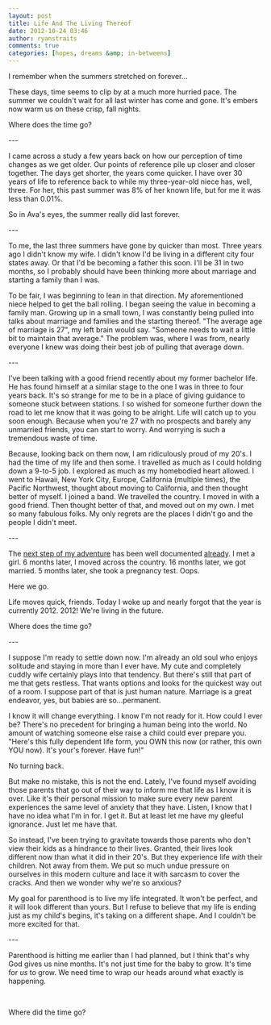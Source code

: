 ```yaml
---
layout: post
title: Life And The Living Thereof
date: 2012-10-24 03:46
author: ryanstraits
comments: true
categories: [hopes, dreams &amp; in-betweens]
---
```

<p>I remember when the summers stretched on forever...</p>
<p>These days, time seems to clip by at a much more hurried pace. The summer we couldn't wait for all last winter has come and gone. It's embers now warm us on these crisp, fall nights.</p>
<p>Where does the time go?</p>
<p>---</p>
<p>I came across a study a few years back on how our perception of time changes as we get older. Our points of reference pile up closer and closer together. The days get shorter, the years come quicker. I have over 30 years of life to reference back to while my three-year-old niece has, well, three. For her, this past summer was 8% of her known life, but for me it was less than 0.01%.</p>
<p>So in Ava's eyes, the summer really did last forever.</p>
<p>---</p>
<p>To me, the last three summers have gone by quicker than most. Three years ago I didn't know my wife. I didn't know I'd be living in a different city four states away. Or that I'd be becoming a father this soon. I'll be 31 in two months, so I probably should have been thinking more about marriage and starting a family than I was.</p>
<p>To be fair, I was beginning to lean in that direction. My aforementioned niece helped to get the ball rolling. I began seeing the value in becoming a family man.&nbsp;Growing up in a small town, I was constantly being pulled into talks about marriage and families and the starting thereof. "The average age of marriage is 27", my left brain would say. "Someone needs to wait a little bit to maintain that average." The problem was, where I was from, nearly everyone I knew was doing their best job of pulling that average down.</p>
<p>---</p>
<p>I've been talking with a good friend recently about my former bachelor life. He has found himself at a similar stage to the one I was in three to four years back. It's so strange for me to be in a place of giving guidance to someone stuck between stations. I so wished for someone further down the road to let me know that it was going to be alright. Life will catch up to you soon enough. Because when you're 27 with no prospects and barely any unmarried friends, you can start to worry. And worrying is such a tremendous waste of time.</p>
<p>Because, looking back on them now, I am ridiculously proud of my 20's. I had the time of my life and then some. I travelled as much as I could holding down a 9-to-5 job. I explored as much as my homebodied heart allowed. I went to Hawaii, New York City, Europe, California (multiple times), the Pacific Northwest, thought about moving to California, and then thought better of myself. I joined a band. We travelled the country. I moved in with a good friend. Then thought better of that, and moved out on my own. I met so many fabulous folks.&nbsp;My only regrets are the places I didn't go and the people I didn't meet.&nbsp;</p>
<p>---</p>
<p>The <a href="/blog/2010/7/5/choose-your-own-adventure.html">next step of my adventure</a> has been well documented <a href="http://sinnersaint.squarespace.com/blog/2011/7/11/on-leaving-and-lebron.html">already</a>. I met a girl. 6 months later, I moved across the country. 16 months later, we got married. 5 months later, she took a pregnancy test. Oops.</p>
<p>Here we go.</p>
<p>Life moves quick, friends. Today I woke up and nearly forgot that the year is currently 2012. 2012! We're living in the future.</p>
<p>Where does the time go?</p>
<p>---</p>
<p>I suppose I'm ready to settle down now. I'm already an old soul who enjoys solitude and staying in more than I ever have. My cute and completely cuddly wife certainly plays into that tendency. But there's still that part of me that gets restless. That wants options and looks for the quickest way out of a room. I suppose part of that is just human nature. Marriage is a great endeavor, yes, but babies are so...permanent.</p>
<p>I know it will change everything. I know I'm not ready for it. How could I ever be? There's no precedent for bringing a human being into the world. No amount of watching someone else raise a child could ever prepare you. "Here's this fully dependent life form, you OWN this now (or rather, this own YOU now). It's your's forever. Have fun!"</p>
<p>No turning back.</p>
<p>But make no mistake, this is not the end. Lately, I've found myself avoiding those parents that go out of their way to inform me that life as I know it is over. Like it's their personal mission to make sure every new parent experiences the same level of anxiety that they have. Listen, I know that I have no idea what I'm in for. I get it. But at least let me have my gleeful ignorance. Just let me have that.</p>
<p>So instead, I've been trying to gravitate towards those parents who don't view their kids as a hindrance to their lives. Granted, their lives look different now than what it did in their 20's. But they experience life <em>with</em> their children. Not away from them. We put so much undue pressure on ourselves in this modern culture and lace it with sarcasm to cover the cracks. And then we wonder why we're so anxious?</p>
<p>My goal for parenthood is to live my life integrated. It won't be perfect, and it will look different than yours. But I refuse to believe that my life is ending just as my child's begins, it's taking on a different shape. And I couldn't be more excited for that.</p>
<p>---</p>
<p>Parenthood is hitting me earlier than I had planned, but I think that's why God gives us nine months. It's not just time for the baby to grow. It's time for <em>us</em> to grow. We need time to wrap our heads around what exactly is happening.</p>
<p>&nbsp;</p>
<p>Where did the time go?</p>
<p>&nbsp;</p>

